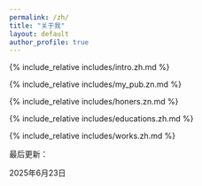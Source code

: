 ```yaml
---
permalink: /zh/
title: "关于我"
layout: default
author_profile: true
---
```


<span class='anchor' id='about-me'></span>

{% include_relative includes/intro.zh.md %}

{% include_relative includes/my_pub.zn.md %}

{% include_relative includes/honers.zn.md %}

{% include_relative includes/educations.zh.md %}

{% include_relative includes/works.zh.md %}

最后更新：

2025年6月23日 
